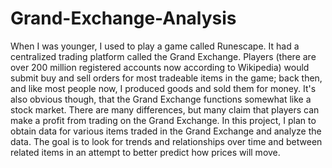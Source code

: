 # Grand-Exchange-Analysis
When I was younger, I used to play a game called Runescape. It had a centralized trading platform called the Grand Exchange. Players (there are over 200 million registered accounts now according to Wikipedia) would submit buy and sell orders for most tradeable items in the game; back then, and like most people now, I produced goods and sold them for money. It's also obvious though, that the Grand Exchange functions somewhat like a stock market. There are many differences, but many claim that players can make a profit from trading on the Grand Exchange. In this project, I plan to obtain data for various items traded in the Grand Exchange and analyze the data. The goal is to look for trends and relationships over time and between related items in an attempt to better predict how prices will move.
